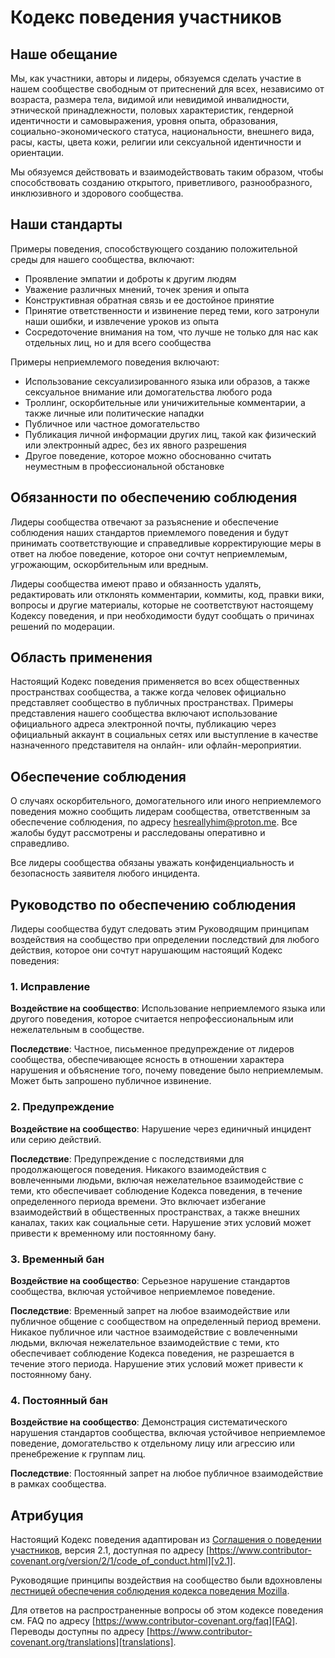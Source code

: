 # Кодекс поведения участников

## Наше обещание

Мы, как участники, авторы и лидеры, обязуемся сделать участие в нашем
сообществе свободным от притеснений для всех, независимо от возраста, размера
тела, видимой или невидимой инвалидности, этнической принадлежности, половых характеристик, гендерной
идентичности и самовыражения, уровня опыта, образования, социально-экономического статуса,
национальности, внешнего вида, расы, касты, цвета кожи, религии или сексуальной
идентичности и ориентации.

Мы обязуемся действовать и взаимодействовать таким образом, чтобы способствовать созданию открытого, приветливого,
разнообразного, инклюзивного и здорового сообщества.

## Наши стандарты

Примеры поведения, способствующего созданию положительной среды для нашего
сообщества, включают:

- Проявление эмпатии и доброты к другим людям
- Уважение различных мнений, точек зрения и опыта
- Конструктивная обратная связь и ее достойное принятие
- Принятие ответственности и извинение перед теми, кого затронули наши ошибки,
  и извлечение уроков из опыта
- Сосредоточение внимания на том, что лучше не только для нас как отдельных лиц, но и для всего
  сообщества

Примеры неприемлемого поведения включают:

- Использование сексуализированного языка или образов, а также сексуальное внимание или
  домогательства любого рода
- Троллинг, оскорбительные или уничижительные комментарии, а также личные или политические нападки
- Публичное или частное домогательство
- Публикация личной информации других лиц, такой как физический или электронный адрес,
  без их явного разрешения
- Другое поведение, которое можно обоснованно считать неуместным в
  профессиональной обстановке

## Обязанности по обеспечению соблюдения

Лидеры сообщества отвечают за разъяснение и обеспечение соблюдения наших стандартов
приемлемого поведения и будут принимать соответствующие и справедливые корректирующие меры в
ответ на любое поведение, которое они сочтут неприемлемым, угрожающим, оскорбительным
или вредным.

Лидеры сообщества имеют право и обязанность удалять, редактировать или отклонять
комментарии, коммиты, код, правки вики, вопросы и другие материалы, которые
не соответствуют настоящему Кодексу поведения, и при необходимости будут сообщать о причинах решений по модерации.

## Область применения

Настоящий Кодекс поведения применяется во всех общественных пространствах сообщества, а также
когда человек официально представляет сообщество в публичных пространствах.
Примеры представления нашего сообщества включают использование официального адреса электронной почты,
публикацию через официальный аккаунт в социальных сетях или выступление в качестве назначенного
представителя на онлайн- или офлайн-мероприятии.

## Обеспечение соблюдения

О случаях оскорбительного, домогательного или иного неприемлемого поведения можно
сообщить лидерам сообщества, ответственным за обеспечение соблюдения, по адресу
hesreallyhim@proton.me.
Все жалобы будут рассмотрены и расследованы оперативно и справедливо.

Все лидеры сообщества обязаны уважать конфиденциальность и безопасность
заявителя любого инцидента.

## Руководство по обеспечению соблюдения

Лидеры сообщества будут следовать этим Руководящим принципам воздействия на сообщество при определении
последствий для любого действия, которое они сочтут нарушающим настоящий Кодекс поведения:

### 1. Исправление

**Воздействие на сообщество**: Использование неприемлемого языка или другого поведения, которое считается
непрофессиональным или нежелательным в сообществе.

**Последствие**: Частное, письменное предупреждение от лидеров сообщества, обеспечивающее
ясность в отношении характера нарушения и объяснение того, почему
поведение было неприемлемым. Может быть запрошено публичное извинение.

### 2. Предупреждение

**Воздействие на сообщество**: Нарушение через единичный инцидент или серию
действий.

**Последствие**: Предупреждение с последствиями для продолжающегося поведения. Никакого
взаимодействия с вовлеченными людьми, включая нежелательное взаимодействие с
теми, кто обеспечивает соблюдение Кодекса поведения, в течение определенного периода времени. Это
включает избегание взаимодействий в общественных пространствах, а также внешних каналах,
таких как социальные сети. Нарушение этих условий может привести к временному или
постоянному бану.

### 3. Временный бан

**Воздействие на сообщество**: Серьезное нарушение стандартов сообщества, включая
устойчивое неприемлемое поведение.

**Последствие**: Временный запрет на любое взаимодействие или публичное
общение с сообществом на определенный период времени. Никакое публичное или
частное взаимодействие с вовлеченными людьми, включая нежелательное взаимодействие
с теми, кто обеспечивает соблюдение Кодекса поведения, не разрешается в течение этого периода.
Нарушение этих условий может привести к постоянному бану.

### 4. Постоянный бан

**Воздействие на сообщество**: Демонстрация систематического нарушения стандартов сообщества,
включая устойчивое неприемлемое поведение, домогательство к отдельному
лицу или агрессию или пренебрежение к группам лиц.

**Последствие**: Постоянный запрет на любое публичное взаимодействие в рамках
сообщества.

## Атрибуция

Настоящий Кодекс поведения адаптирован из [Соглашения о поведении участников][homepage],
версия 2.1, доступная по адресу
[https://www.contributor-covenant.org/version/2/1/code_of_conduct.html][v2.1].

Руководящие принципы воздействия на сообщество были вдохновлены
[лестницей обеспечения соблюдения кодекса поведения Mozilla][Mozilla CoC].

Для ответов на распространенные вопросы об этом кодексе поведения см. FAQ по адресу
[https://www.contributor-covenant.org/faq][FAQ]. Переводы доступны по адресу
[https://www.contributor-covenant.org/translations][translations].

[homepage]: https://www.contributor-covenant.org
[v2.1]: https://www.contributor-covenant.org/version/2/1/code_of_conduct.html
[Mozilla CoC]: https://github.com/mozilla/diversity
[FAQ]: https://www.contributor-covenant.org/faq
[translations]: https://www.contributor-covenant.org/translations

